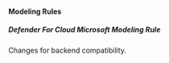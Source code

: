 #### Modeling Rules
##### Defender For Cloud Microsoft Modeling Rule
Changes for backend compatibility.